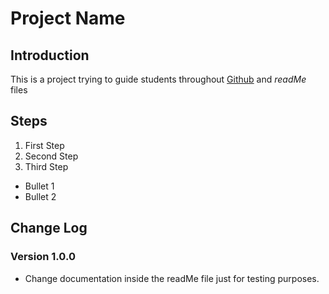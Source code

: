 # Project Name

## Introduction

This is a project trying to guide students throughout [Github](https://www.github.com) and *readMe* files

## Steps
1. First Step
2. Second Step
3. Third Step

- Bullet 1
- Bullet 2


## Change Log

### Version 1.0.0
  - Change documentation inside the readMe file just for testing purposes.
